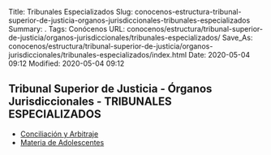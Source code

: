 Title: Tribunales Especializados
Slug: conocenos-estructura-tribunal-superior-de-justicia-organos-jurisdiccionales-tribunales-especializados
Summary: .
Tags: Conócenos
URL: conocenos/estructura/tribunal-superior-de-justicia/organos-jurisdiccionales/tribunales-especializados/
Save_As: conocenos/estructura/tribunal-superior-de-justicia/organos-jurisdiccionales/tribunales-especializados/index.html
Date: 2020-05-04 09:12
Modified: 2020-05-04 09:12


## Tribunal Superior de Justicia - Órganos Jurisdiccionales - TRIBUNALES ESPECIALIZADOS

* [Conciliación y Arbitraje](conciliacion-y-arbitraje/)
* [Materia de Adolescentes](materia-de-adolescentes/)




